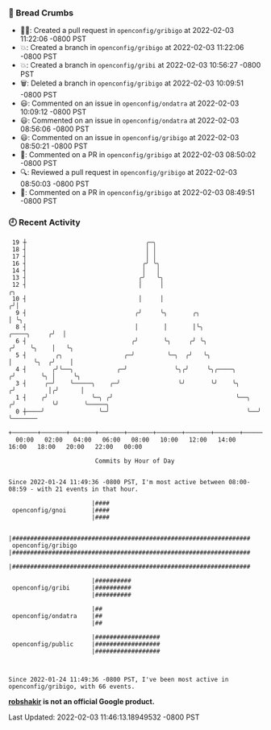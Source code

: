 ### 🍞 Bread Crumbs

 * ✍🏼: Created a pull request in `openconfig/gribigo` at 2022-02-03 11:22:06 -0800 PST
 * 💥: Created a branch in `openconfig/gribigo` at 2022-02-03 11:22:06 -0800 PST
 * 💥: Created a branch in `openconfig/gribi` at 2022-02-03 10:56:27 -0800 PST
 * 🗑: Deleted a branch in `openconfig/gribigo` at 2022-02-03 10:09:51 -0800 PST
 * 😃: Commented on an issue in `openconfig/ondatra` at 2022-02-03 10:09:12 -0800 PST
 * 😃: Commented on an issue in `openconfig/ondatra` at 2022-02-03 08:56:06 -0800 PST
 * 😃: Commented on an issue in `openconfig/gribigo` at 2022-02-03 08:50:21 -0800 PST
 * 💬: Commented on a PR in  `openconfig/gribigo` at 2022-02-03 08:50:02 -0800 PST
 * 🔍: Reviewed a pull request in  `openconfig/gribigo` at 2022-02-03 08:50:03 -0800 PST
 * 💬: Commented on a PR in  `openconfig/gribigo` at 2022-02-03 08:49:51 -0800 PST

### 🕘 Recent Activity
```
 19 ┼                                 ╭─╮
 18 ┤                                 │ │
 17 ┤                                 │ │
 16 ┤                                ╭╯ ╰╮
 14 ┤                                │   │
 13 ┤                               ╭╯   ╰╮
 12 ┤                               │     │                                           ╭╮
 10 ┤                               │     │                                          ╭╯│
  9 ┤                              ╭╯     ╰╮       ╭╮                                │ ╰╮
  8 ┤                              │       │       │╰╮                   ╭────╮     ╭╯  │
  6 ┤                             ╭╯       ╰╮     ╭╯ ╰╮                 ╭╯    ╰╮    │   ╰╮
  5 ┤        ╭╮                 ╭─╯         ╰─╮  ╭╯   ╰╮                │      ╰╮  ╭╯    │
  4 ┤       ╭╯╰──╮            ╭─╯             ╰╮╭╯     ╰╮╭────╮        ╭╯       ╰╮ │     ╰╮
  3 ┤     ╭─╯    ╰─────╮    ╭─╯                ╰╯       ╰╯    ╰╮      ╭╯         │╭╯      │
  1 ┤    ╭╯            ╰─╮ ╭╯                                  ╰──╮  ╭╯          ╰╯       ╰─────╮
  0 ┼────╯               ╰─╯                                      ╰──╯                          ╰───────
    +───────+───────+───────+───────+───────+───────+───────+───────+───────+───────+───────+───────+────
  00:00   02:00   04:00   06:00   08:00   10:00   12:00   14:00   16:00   18:00   20:00   22:00   00:00   

						Commits by Hour of Day


Since 2022-01-24 11:49:36 -0800 PST, I'm most active between 08:00-08:59 - with 21 events in that hour.

```



```
                       |####
 openconfig/gnoi       |####
                       |####

                       |##################################################################
 openconfig/gribigo    |##################################################################
                       |##################################################################

                       |##########
 openconfig/gribi      |##########
                       |##########

                       |##
 openconfig/ondatra    |##
                       |##

                       |##################
 openconfig/public     |##################
                       |##################



Since 2022-01-24 11:49:36 -0800 PST, I've been most active in openconfig/gribigo, with 66 events.

```
**[robshakir](mailto:robjs@google.com) is not an official Google product.**  


Last Updated: 2022-02-03 11:46:13.18949532 -0800 PST

